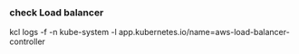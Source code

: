 ### check Load balancer
kcl logs -f -n kube-system -l app.kubernetes.io/name=aws-load-balancer-controller